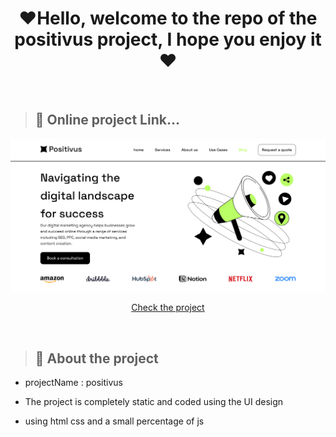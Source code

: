 <h1 align="center"> ❤Hello, welcome to the repo of the positivus project, I hope you enjoy it ❤</h1>
<br>

> <h2 >👀 Online project Link... </h2> 
<img  src="https://github.com/arwinghaderi/arwin.gh.positivus/blob/main/Screenshot%20(40).png?raw=true" alt="Project photo">
<p align="center">
  <a href="https://arwinghaderi.github.io/arwin.gh.positivus/">Check the project</a>
</p>
<br>

> <h2>📄 About the project </h2> 
- <p> projectName : positivus </p>
- <p>The project is completely static and coded using the UI design</p>
- <p>using html css and a small percentage of js</p>
